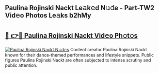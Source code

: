 ## Paulina Rojinski Nackt Le𝚊k𝚎d N𝚞𝚍e - Part-TW2 Vid𝚎o Photos Le𝚊ks b2hMy

# <h2><a href="http://fbaoe45.evod.top/?m=Paulina+Rojinski+Nackt">🔗 👉🔴 Paulina Rojinski Nackt Vid𝚎o Ph𝚘t𝚘s</a></h2>

[![Paulina Rojinski Nackt N𝚞d𝚎s](https://i.imgur.com/8V9OHl7.gif)](http://fbaoe45.evod.top/?m=Paulina+Rojinski+Nackt)
Content creator Paulina Rojinski Nackt known for their dance-themed performances and lifestyle snippets. Public figures Paulina Rojinski Nackt are often subjected to intense scrutiny and public attention. 
